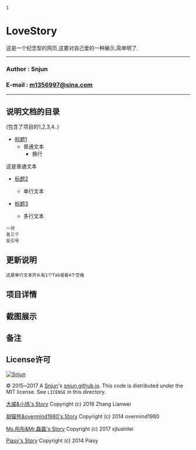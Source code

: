 `1`

LoveStory
=========
这是一个纪念型的网页,这要对自己爱的一种展示,简单明了.

*******
### Author : Snjun
### E-mail : m1356997@sina.com
*******

## 说明文档的目录
(包含了项目的1,2,3,4..)
* [标题1](#更新说明)
    * 普通文本
        *  换行

这是普通文本
* [标题2](#项目详情)
    * 单行文本
    
* [标题3](#备注)
    * 多行文本

[](#就是多个单行文本写法或者还有如下写法)
```
一对
各三个
反引号
```

## 更新说明
    这是单行文本开头有1个Tab或者4个空格
## 项目详情
[](#包含上面目录所有项的详情)

## 截图展示

## 备注
[](#注意事项)

## License许可
[](#鸣谢,参考和技术等)

[![Snjun](https://img.shields.io/travis/rust-lang/rust.svg)](http://snjun.me/)

© 2015~2017 A [Snjun](http://snjun.me/)'s [snjun.github.io](https://github.com/snjun/snjun.github.io/).  This code is distributed under the MIT license. See `LICENSE` in this directory.

[大威&小炜's Story](http://tianji.me/love/) Copyright (c) 2016 Zhang Lianwei

[胡猫熊&overmind1980's Story](http://oeasy.org/love/) Copyright (c) 2014 overmind1980

[Ms.彤彤&Mr.磊磊's Story](http://lovestory.xjtushilei.com/) Copyright (c) 2017 xjtushilei

[Piasy's Story](http://piasy.github.io/LoveStory/) Copyright (c) 2014 Piasy
